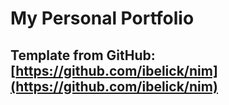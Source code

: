 # My Personal Portfolio

## Template from **GitHub:** [https://github.com/ibelick/nim](https://github.com/ibelick/nim)